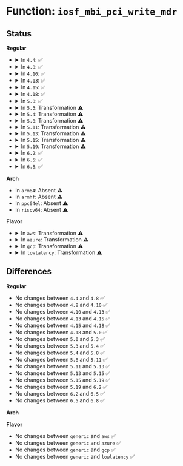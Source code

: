 # Function: <code>iosf_mbi_pci_write_mdr</code>

## Status
<b>Regular</b>
<ul>
<li>
<details>
<summary>In <code>4.4</code>: ✅</summary>

```c
int iosf_mbi_pci_write_mdr(u32 mcrx, u32 mcr, u32 mdr);
```

**Collision:** Unique Static

**Inline:** No

**Transformation:** False

**Instances:**

```
In arch/x86/platform/intel/iosf_mbi.c (ffffffff8107a240)
Location: arch/x86/platform/intel/iosf_mbi.c:72
Inline: False
Direct callers:
  - arch/x86/platform/intel/iosf_mbi.c:iosf_mbi_modify
```
**Symbols:**

```
ffffffff8107a240-ffffffff8107a2f9: iosf_mbi_pci_write_mdr (STB_LOCAL)
```
</details>
</li>
<li>
<details>
<summary>In <code>4.8</code>: ✅</summary>

```c
int iosf_mbi_pci_write_mdr(u32 mcrx, u32 mcr, u32 mdr);
```

**Collision:** Unique Static

**Inline:** No

**Transformation:** False

**Instances:**

```
In arch/x86/platform/intel/iosf_mbi.c (ffffffff8107baf0)
Location: arch/x86/platform/intel/iosf_mbi.c:72
Inline: False
Direct callers:
  - arch/x86/platform/intel/iosf_mbi.c:iosf_mbi_modify
```
**Symbols:**

```
ffffffff8107baf0-ffffffff8107bba9: iosf_mbi_pci_write_mdr (STB_LOCAL)
```
</details>
</li>
<li>
<details>
<summary>In <code>4.10</code>: ✅</summary>

```c
int iosf_mbi_pci_write_mdr(u32 mcrx, u32 mcr, u32 mdr);
```

**Collision:** Unique Static

**Inline:** No

**Transformation:** False

**Instances:**

```
In arch/x86/platform/intel/iosf_mbi.c (ffffffff81080090)
Location: arch/x86/platform/intel/iosf_mbi.c:72
Inline: False
Direct callers:
  - arch/x86/platform/intel/iosf_mbi.c:iosf_mbi_modify
```
**Symbols:**

```
ffffffff81080090-ffffffff81080149: iosf_mbi_pci_write_mdr (STB_LOCAL)
```
</details>
</li>
<li>
<details>
<summary>In <code>4.13</code>: ✅</summary>

```c
int iosf_mbi_pci_write_mdr(u32 mcrx, u32 mcr, u32 mdr);
```

**Collision:** Unique Static

**Inline:** No

**Transformation:** False

**Instances:**

```
In arch/x86/platform/intel/iosf_mbi.c (ffffffff8107e450)
Location: arch/x86/platform/intel/iosf_mbi.c:74
Inline: False
Direct callers:
  - arch/x86/platform/intel/iosf_mbi.c:iosf_mbi_modify
```
**Symbols:**

```
ffffffff8107e450-ffffffff8107e4ef: iosf_mbi_pci_write_mdr (STB_LOCAL)
```
</details>
</li>
<li>
<details>
<summary>In <code>4.15</code>: ✅</summary>

```c
int iosf_mbi_pci_write_mdr(u32 mcrx, u32 mcr, u32 mdr);
```

**Collision:** Unique Static

**Inline:** No

**Transformation:** False

**Instances:**

```
In arch/x86/platform/intel/iosf_mbi.c (ffffffff81084c80)
Location: arch/x86/platform/intel/iosf_mbi.c:74
Inline: False
Direct callers:
  - arch/x86/platform/intel/iosf_mbi.c:iosf_mbi_modify
```
**Symbols:**

```
ffffffff81084c80-ffffffff81084d1f: iosf_mbi_pci_write_mdr (STB_LOCAL)
```
</details>
</li>
<li>
<details>
<summary>In <code>4.18</code>: ✅</summary>

```c
int iosf_mbi_pci_write_mdr(u32 mcrx, u32 mcr, u32 mdr);
```

**Collision:** Unique Static

**Inline:** No

**Transformation:** False

**Instances:**

```
In arch/x86/platform/intel/iosf_mbi.c (ffffffff81087f80)
Location: arch/x86/platform/intel/iosf_mbi.c:74
Inline: False
Direct callers:
  - arch/x86/platform/intel/iosf_mbi.c:iosf_mbi_modify
```
**Symbols:**

```
ffffffff81087f80-ffffffff8108801f: iosf_mbi_pci_write_mdr (STB_LOCAL)
```
</details>
</li>
<li>
<details>
<summary>In <code>5.0</code>: ✅</summary>

```c
int iosf_mbi_pci_write_mdr(u32 mcrx, u32 mcr, u32 mdr);
```

**Collision:** Unique Static

**Inline:** No

**Transformation:** False

**Instances:**

```
In arch/x86/platform/intel/iosf_mbi.c (ffffffff8108f6e0)
Location: arch/x86/platform/intel/iosf_mbi.c:76
Inline: False
Direct callers:
  - arch/x86/platform/intel/iosf_mbi.c:iosf_mbi_modify
```
**Symbols:**

```
ffffffff8108f6e0-ffffffff8108f77f: iosf_mbi_pci_write_mdr (STB_LOCAL)
```
</details>
</li>
<li>
<details>
<summary>In <code>5.3</code>: Transformation ⚠️</summary>

```c
int iosf_mbi_pci_write_mdr(u32 mcrx, u32 mcr, u32 mdr);
```

**Collision:** Unique Static

**Inline:** No

**Transformation:** True

**Instances:**

```
In arch/x86/platform/intel/iosf_mbi.c (0)
Location: arch/x86/platform/intel/iosf_mbi.c:67
Inline: False
Direct callers:
  - arch/x86/platform/intel/iosf_mbi.c:iosf_mbi_modify
```
**Symbols:**

```
ffffffff810933b0-ffffffff81093437: iosf_mbi_pci_write_mdr (STB_LOCAL)
ffffffff81093b4d-ffffffff81093b74: iosf_mbi_pci_write_mdr.cold (STB_LOCAL)
```
</details>
</li>
<li>
<details>
<summary>In <code>5.4</code>: Transformation ⚠️</summary>

```c
int iosf_mbi_pci_write_mdr(u32 mcrx, u32 mcr, u32 mdr);
```

**Collision:** Unique Static

**Inline:** No

**Transformation:** True

**Instances:**

```
In arch/x86/platform/intel/iosf_mbi.c (0)
Location: arch/x86/platform/intel/iosf_mbi.c:68
Inline: False
Direct callers:
  - arch/x86/platform/intel/iosf_mbi.c:iosf_mbi_modify
```
**Symbols:**

```
ffffffff81094210-ffffffff81094297: iosf_mbi_pci_write_mdr (STB_LOCAL)
ffffffff81094b1b-ffffffff81094b42: iosf_mbi_pci_write_mdr.cold (STB_LOCAL)
```
</details>
</li>
<li>
<details>
<summary>In <code>5.8</code>: Transformation ⚠️</summary>

```c
int iosf_mbi_pci_write_mdr(u32 mcrx, u32 mcr, u32 mdr);
```

**Collision:** Unique Static

**Inline:** No

**Transformation:** True

**Instances:**

```
In arch/x86/platform/intel/iosf_mbi.c (0)
Location: arch/x86/platform/intel/iosf_mbi.c:68
Inline: False
Direct callers:
  - arch/x86/platform/intel/iosf_mbi.c:iosf_mbi_modify
```
**Symbols:**

```
ffffffff810994c0-ffffffff81099547: iosf_mbi_pci_write_mdr (STB_LOCAL)
ffffffff81099e3f-ffffffff81099e66: iosf_mbi_pci_write_mdr.cold (STB_LOCAL)
```
</details>
</li>
<li>
<details>
<summary>In <code>5.11</code>: Transformation ⚠️</summary>

```c
int iosf_mbi_pci_write_mdr(u32 mcrx, u32 mcr, u32 mdr);
```

**Collision:** Unique Static

**Inline:** No

**Transformation:** True

**Instances:**

```
In arch/x86/platform/intel/iosf_mbi.c (0)
Location: arch/x86/platform/intel/iosf_mbi.c:68
Inline: False
Direct callers:
  - arch/x86/platform/intel/iosf_mbi.c:iosf_mbi_modify
```
**Symbols:**

```
ffffffff810985b0-ffffffff81098636: iosf_mbi_pci_write_mdr (STB_LOCAL)
ffffffff81bda3a2-ffffffff81bda3c9: iosf_mbi_pci_write_mdr.cold (STB_LOCAL)
```
</details>
</li>
<li>
<details>
<summary>In <code>5.13</code>: Transformation ⚠️</summary>

```c
int iosf_mbi_pci_write_mdr(u32 mcrx, u32 mcr, u32 mdr);
```

**Collision:** Unique Static

**Inline:** No

**Transformation:** True

**Instances:**

```
In arch/x86/platform/intel/iosf_mbi.c (0)
Location: arch/x86/platform/intel/iosf_mbi.c:68
Inline: False
Direct callers:
  - arch/x86/platform/intel/iosf_mbi.c:iosf_mbi_modify
```
**Symbols:**

```
ffffffff81098df0-ffffffff81098e76: iosf_mbi_pci_write_mdr (STB_LOCAL)
ffffffff81bcc4ca-ffffffff81bcc4f1: iosf_mbi_pci_write_mdr.cold (STB_LOCAL)
```
</details>
</li>
<li>
<details>
<summary>In <code>5.15</code>: Transformation ⚠️</summary>

```c
int iosf_mbi_pci_write_mdr(u32 mcrx, u32 mcr, u32 mdr);
```

**Collision:** Unique Static

**Inline:** No

**Transformation:** True

**Instances:**

```
In arch/x86/platform/intel/iosf_mbi.c (0)
Location: arch/x86/platform/intel/iosf_mbi.c:68
Inline: False
Direct callers:
  - arch/x86/platform/intel/iosf_mbi.c:iosf_mbi_modify
```
**Symbols:**

```
ffffffff810a8e70-ffffffff810a8ef6: iosf_mbi_pci_write_mdr (STB_LOCAL)
ffffffff81ca2776-ffffffff81ca279d: iosf_mbi_pci_write_mdr.cold (STB_LOCAL)
```
</details>
</li>
<li>
<details>
<summary>In <code>5.19</code>: Transformation ⚠️</summary>

```c
int iosf_mbi_pci_write_mdr(u32 mcrx, u32 mcr, u32 mdr);
```

**Collision:** Unique Static

**Inline:** No

**Transformation:** True

**Instances:**

```
In arch/x86/platform/intel/iosf_mbi.c (0)
Location: arch/x86/platform/intel/iosf_mbi.c:68
Inline: False
Direct callers:
  - arch/x86/platform/intel/iosf_mbi.c:iosf_mbi_block_punit_i2c_access
  - arch/x86/platform/intel/iosf_mbi.c:iosf_mbi_modify
```
**Symbols:**

```
ffffffff810be5e0-ffffffff810be66e: iosf_mbi_pci_write_mdr (STB_LOCAL)
ffffffff81e51fdc-ffffffff81e52003: iosf_mbi_pci_write_mdr.cold (STB_LOCAL)
```
</details>
</li>
<li>
<details>
<summary>In <code>6.2</code>: ✅</summary>

```c
int iosf_mbi_pci_write_mdr(u32 mcrx, u32 mcr, u32 mdr);
```

**Collision:** Unique Static

**Inline:** No

**Transformation:** False

**Instances:**

```
In arch/x86/platform/intel/iosf_mbi.c (ffffffff810da0d0)
Location: arch/x86/platform/intel/iosf_mbi.c:68
Inline: False
Direct callers:
  - arch/x86/platform/intel/iosf_mbi.c:iosf_mbi_block_punit_i2c_access
  - arch/x86/platform/intel/iosf_mbi.c:iosf_mbi_modify
```
**Symbols:**

```
ffffffff810da0d0-ffffffff810da191: iosf_mbi_pci_write_mdr (STB_LOCAL)
```
</details>
</li>
<li>
<details>
<summary>In <code>6.5</code>: ✅</summary>

```c
int iosf_mbi_pci_write_mdr(u32 mcrx, u32 mcr, u32 mdr);
```

**Collision:** Unique Static

**Inline:** No

**Transformation:** False

**Instances:**

```
In arch/x86/platform/intel/iosf_mbi.c (ffffffff810e5660)
Location: arch/x86/platform/intel/iosf_mbi.c:68
Inline: False
Direct callers:
  - arch/x86/platform/intel/iosf_mbi.c:iosf_mbi_block_punit_i2c_access
  - arch/x86/platform/intel/iosf_mbi.c:iosf_mbi_modify
```
**Symbols:**

```
ffffffff810e5660-ffffffff810e5721: iosf_mbi_pci_write_mdr (STB_LOCAL)
```
</details>
</li>
<li>
<details>
<summary>In <code>6.8</code>: ✅</summary>

```c
int iosf_mbi_pci_write_mdr(u32 mcrx, u32 mcr, u32 mdr);
```

**Collision:** Unique Static

**Inline:** No

**Transformation:** False

**Instances:**

```
In arch/x86/platform/intel/iosf_mbi.c (ffffffff810eda50)
Location: arch/x86/platform/intel/iosf_mbi.c:68
Inline: False
Direct callers:
  - arch/x86/platform/intel/iosf_mbi.c:iosf_mbi_block_punit_i2c_access
  - arch/x86/platform/intel/iosf_mbi.c:iosf_mbi_modify
```
**Symbols:**

```
ffffffff810eda50-ffffffff810edb11: iosf_mbi_pci_write_mdr (STB_LOCAL)
```
</details>
</li>
</ul>
<b>Arch</b>
<ul>
<li>
In <code>arm64</code>: Absent ⚠️
</li>
<li>
In <code>armhf</code>: Absent ⚠️
</li>
<li>
In <code>ppc64el</code>: Absent ⚠️
</li>
<li>
In <code>riscv64</code>: Absent ⚠️
</li>
</ul>
<b>Flavor</b>
<ul>
<li>
<details>
<summary>In <code>aws</code>: Transformation ⚠️</summary>

```c
int iosf_mbi_pci_write_mdr(u32 mcrx, u32 mcr, u32 mdr);
```

**Collision:** Unique Static

**Inline:** No

**Transformation:** True

**Instances:**

```
In arch/x86/platform/intel/iosf_mbi.c (0)
Location: arch/x86/platform/intel/iosf_mbi.c:68
Inline: False
Direct callers:
  - arch/x86/platform/intel/iosf_mbi.c:iosf_mbi_modify
```
**Symbols:**

```
ffffffff810931d0-ffffffff81093257: iosf_mbi_pci_write_mdr (STB_LOCAL)
ffffffff81093adb-ffffffff81093b02: iosf_mbi_pci_write_mdr.cold (STB_LOCAL)
```
</details>
</li>
<li>
<details>
<summary>In <code>azure</code>: Transformation ⚠️</summary>

```c
int iosf_mbi_pci_write_mdr(u32 mcrx, u32 mcr, u32 mdr);
```

**Collision:** Unique Static

**Inline:** No

**Transformation:** True

**Instances:**

```
In arch/x86/platform/intel/iosf_mbi.c (0)
Location: arch/x86/platform/intel/iosf_mbi.c:68
Inline: False
Direct callers:
  - arch/x86/platform/intel/iosf_mbi.c:iosf_mbi_modify
```
**Symbols:**

```
ffffffff81081c60-ffffffff81081ce7: iosf_mbi_pci_write_mdr (STB_LOCAL)
ffffffff8108256b-ffffffff81082592: iosf_mbi_pci_write_mdr.cold (STB_LOCAL)
```
</details>
</li>
<li>
<details>
<summary>In <code>gcp</code>: Transformation ⚠️</summary>

```c
int iosf_mbi_pci_write_mdr(u32 mcrx, u32 mcr, u32 mdr);
```

**Collision:** Unique Static

**Inline:** No

**Transformation:** True

**Instances:**

```
In arch/x86/platform/intel/iosf_mbi.c (0)
Location: arch/x86/platform/intel/iosf_mbi.c:68
Inline: False
Direct callers:
  - arch/x86/platform/intel/iosf_mbi.c:iosf_mbi_modify
```
**Symbols:**

```
ffffffff81093180-ffffffff81093207: iosf_mbi_pci_write_mdr (STB_LOCAL)
ffffffff81093a8b-ffffffff81093ab2: iosf_mbi_pci_write_mdr.cold (STB_LOCAL)
```
</details>
</li>
<li>
<details>
<summary>In <code>lowlatency</code>: Transformation ⚠️</summary>

```c
int iosf_mbi_pci_write_mdr(u32 mcrx, u32 mcr, u32 mdr);
```

**Collision:** Unique Static

**Inline:** No

**Transformation:** True

**Instances:**

```
In arch/x86/platform/intel/iosf_mbi.c (0)
Location: arch/x86/platform/intel/iosf_mbi.c:68
Inline: False
Direct callers:
  - arch/x86/platform/intel/iosf_mbi.c:iosf_mbi_modify
```
**Symbols:**

```
ffffffff810956d0-ffffffff81095757: iosf_mbi_pci_write_mdr (STB_LOCAL)
ffffffff81095fd9-ffffffff81096000: iosf_mbi_pci_write_mdr.cold (STB_LOCAL)
```
</details>
</li>
</ul>

## Differences
<b>Regular</b>
<ul>
<li>
No changes between <code>4.4</code> and <code>4.8</code> ✅
</li>
<li>
No changes between <code>4.8</code> and <code>4.10</code> ✅
</li>
<li>
No changes between <code>4.10</code> and <code>4.13</code> ✅
</li>
<li>
No changes between <code>4.13</code> and <code>4.15</code> ✅
</li>
<li>
No changes between <code>4.15</code> and <code>4.18</code> ✅
</li>
<li>
No changes between <code>4.18</code> and <code>5.0</code> ✅
</li>
<li>
No changes between <code>5.0</code> and <code>5.3</code> ✅
</li>
<li>
No changes between <code>5.3</code> and <code>5.4</code> ✅
</li>
<li>
No changes between <code>5.4</code> and <code>5.8</code> ✅
</li>
<li>
No changes between <code>5.8</code> and <code>5.11</code> ✅
</li>
<li>
No changes between <code>5.11</code> and <code>5.13</code> ✅
</li>
<li>
No changes between <code>5.13</code> and <code>5.15</code> ✅
</li>
<li>
No changes between <code>5.15</code> and <code>5.19</code> ✅
</li>
<li>
No changes between <code>5.19</code> and <code>6.2</code> ✅
</li>
<li>
No changes between <code>6.2</code> and <code>6.5</code> ✅
</li>
<li>
No changes between <code>6.5</code> and <code>6.8</code> ✅
</li>
</ul>
<b>Arch</b>
<ul>
</ul>
<b>Flavor</b>
<ul>
<li>
No changes between <code>generic</code> and <code>aws</code> ✅
</li>
<li>
No changes between <code>generic</code> and <code>azure</code> ✅
</li>
<li>
No changes between <code>generic</code> and <code>gcp</code> ✅
</li>
<li>
No changes between <code>generic</code> and <code>lowlatency</code> ✅
</li>
</ul>
